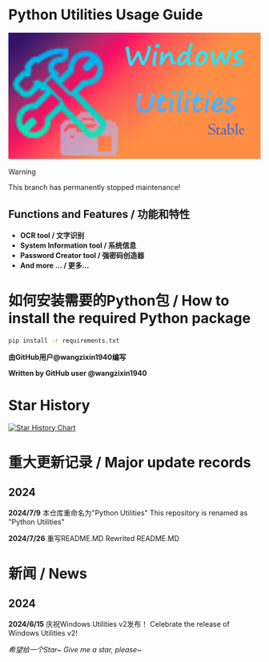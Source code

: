 # Python Utilities Usage Guide


![Logo](images/logo.png)

> [!WARNING]
> This branch has permanently stopped maintenance!
> 

## Functions and Features / 功能和特性

- **OCR tool / 文字识别**
- **System Information tool / 系统信息**
- **Password Creator tool / 强密码创造器**
- **And more ... / 更多...**



# 如何安装需要的Python包 / How to install the required Python package

``` cmd
pip install -r requirements.txt
```



**由GitHub用户@wangzixin1940编写**

**Written by GitHub user @wangzixin1940**

# Star History

[![Star History Chart](https://api.star-history.com/svg?repos=wangzixin1940/Windows-Utilities&type=Date)](https://star-history.com/#wangzixin1940/Windows-Utilities&Date)

# 重大更新记录 / Major update records

## 2024

**2024/7/9**
本仓库重命名为"Python Utilities"
This repository is renamed as "Python Utilities"

**2024/7/26**
重写README.MD
Rewrited README.MD

# 新闻 / News

## 2024

**2024/6/15**
庆祝Windows Utilities v2发布！
Celebrate the release of Windows Utilities v2!

*希望给一个Star~*
*Give me a star, please~*
